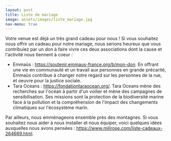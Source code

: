```yaml
---
layout: post
title: Liste de mariage
image: assets/images/liste_mariage.jpg
nav-menu: true
---
```


Votre venue est déjà un très grand cadeau pour nous ! Si vous souhaitez nous offrir un cadeau pour notre mariage, nous serions heureux que vous contribuiez par un don à faire vivre ces deux associations dont la cause et l'activité nous tiennent à coeur :
- Emmaüs : <a href="https://soutenir.emmaus-france.org/b/mon-don">https://soutenir.emmaus-france.org/b/mon-don</a>. En offrant une vie en communauté et un travail aux personnes en grande précarité, Emmaüs contribue à changer notre regard sur les personnes de la rue, et oeuvre pour la justice sociale.
- Tara Oceans : <a href="https://fondationtaraocean.org/">https://fondationtaraocean.org/</a>. Tara Oceans mène des recherches sur l'océan à partir d'un voilier et mène des campagnes de sensibilisation. Ses missions sont la protection de la biodiversité marine face à la pollution et la compréhension de l'impact des changements climatiques sur l'écosystème marin.

Par ailleurs, nous emménageons ensemble près des montagnes. Si vous souhaitez nous aider à nous installer et nous équiper, voici quelques idées auxquelles nous avons pensées : <a href="https://www.milirose.com/liste-cadeaux-264669.html">https://www.milirose.com/liste-cadeaux-264669.html</a>.

